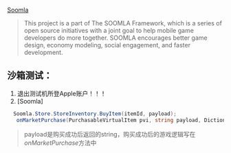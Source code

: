 [Soomla](https://github.com/soomla/unity3d-store)
>This project is a part of The SOOMLA Framework, which is a series of open source initiatives with a joint goal to help mobile game developers do more together. SOOMLA encourages better game design, economy modeling, social engagement, and faster development.

## 沙箱测试：
1. 退出测试机所登Apple账户！！！
2. [Soomla]  
```C#
  Soomla.Store.StoreInventory.BuyItem(itemId, payload);
   onMarketPurchase(PurchasableVirtualItem pvi, string payload, Dictionary<string, string> extra);
```  
> payload是购买成功后返回的string，购买成功后的游戏逻辑写在*onMarketPurchase*方法中